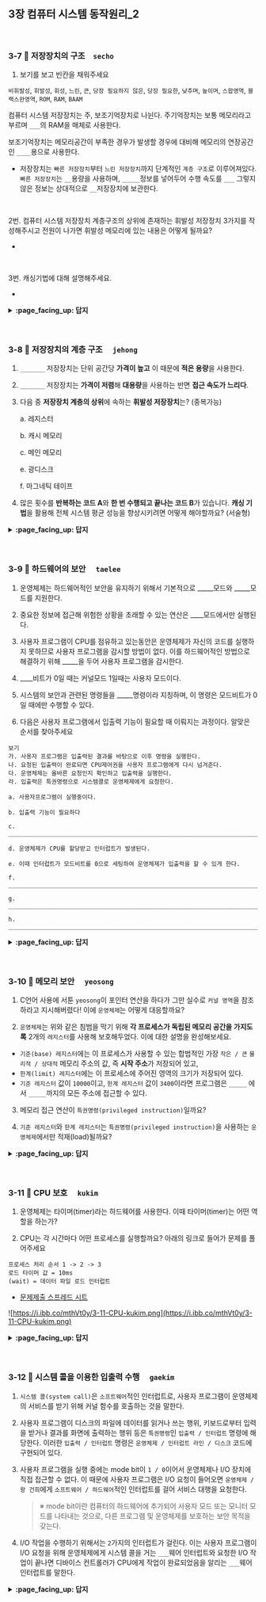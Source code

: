 ## 3장 컴퓨터 시스템 동작원리_2

<br>

### 3-7 :fallen_leaf: 저장장치의 구조　`secho`

1. 보기를 보고 빈칸을 채워주세요

`비휘발성`, `휘발성`, `휘성`, `느린`, `큰`, `당장 필요하지 않은`, `당장 필요한`, `낮추며`, `높이며`, `스왑영역`, `블랙스완영역`, `ROM`, `RAM`, `BAAM`

컴퓨터 시스템 저장장치는 주, 보조기억장치로 나뉜다. 주기억장치는 보통 메모리라고 부르며 `___`의 RAM을 매체로 사용한다.

보조기억장치는 메모리공간이 부족한 경우가 발생할 경우에 대비해 메모리의 연장공간인 `____`용으로 사용한다.

- 저장장치는 `빠른 저장장치`부터 `느린 저장장치`까지 단계적인 `계층 구조`로 이루어져있다. `빠른 저장장치`는 `__`용량을 사용하며, `_____`정보를 넣어두어 수행 속도를 `___` 그렇지 않은 정보는 상대적으로 `__`저장장치에 보관한다.

<br>

2번. 컴퓨터 시스템 저장장치 계층구조의 상위에 존재하는 휘발성 저장장치 3가지를 작성해주시고 전원이 나가면 휘발성 메모리에 있는  내용은 어떻게 될까요?

- 

<br>

3번. 캐싱기법에 대해 설명해주세요.

- 


<details>
<summary> <b> :page_facing_up: 답지 </b>  </summary>
<div markdown="1">

1.보기를 보고 빈칸을 채워주세요.

`비휘발성`, `휘발성`, `휘성`, `느린`, `큰`, `당장 필요하지 않은`, `당장 필요한`, `낮추며`, `높이며`, `스왑영역`, `블랙스완영역`, `ROM`, `RAM`, `BAAM`

컴퓨터 시스템 저장장치는 주, 보조기억장치로 나뉜다. 주기억장치는 보통 메모리라고 부르며 `휘발성`의 `RAM`을 매체로 사용한다.

보조기억장치는 메모리공간이 부족한 경우가 발생할 경우에 대비해 메모리의 연장공간인 ``용으로 사용한다.

- 저장장치는 `빠른 저장장치`부터 `느린 저장장치`까지 단계적인 `계층 구조`로 이루어져있다. `빠른 저장장치`는 `적은`용량을 사용하며, `당장 필요한`정보를 넣어두어 수행 속도를 `높이고` 그렇지 않은 정보는 상대적으로 `느린`저장장치에 보관한다.

2번. 컴퓨터 시스템 저장장치 계층구조의 상위에 존재하는 휘발성 저장장치 3가지를 작성해주시고 전원이 나가면 휘발성 메모리에 있는  내용은 어떻게 될까요?

- 레지스터, 캐시 메모리, 메인 메모리
- 지워지게됨

3번. 캐싱기법에 대해 설명해주세요.

- 느린 저장장치의 내용중 빈번히 사용될 정보를 빠른 저장장치, 캐시메모리에 선별적으로 저장함으로써 성능을 향상시킬 수 있는 기법

</div>
</details>
<br><br>

### 3-8 :fallen_leaf: 저장장치의 계층 구조	　`jehong`

1. `_______` 저장장치는 단위 공간당 **가격이 높고** 이 때문에 **적은 용량**을 사용한다.

2. `_______` 저장장치는 **가격이 저렴**해 **대용량**을 사용하는 반면 **접근 속도가 느리다**.

3. 다음 중 **저장장치 계층의 상위**에 속하는 **휘발성 저장장치**는? (중복가능)

   a. 레지스터

   b. 캐시 메모리

   c. 메인 메모리

   e. 광디스크

   f. 마그네틱 테이프

4. 많은 횟수를 **반복하는 코드 A**와 **한 번 수행되고 끝나는 코드 B**가 있습니다. **캐싱 기법**을 활용해 전체 시스템 평균 성능을 향상시키려면 어떻게 해야할까요? (서술형)


<details>
<summary> <b> :page_facing_up: 답지 </b>  </summary>
<div markdown="1">

1. `빠른` 저장장치는 단위 공간당 가격이 높고 이 때문에 적은 용량을 사용한다.

   > **답**
   >
   > 빠른

2. `느린` 저장장치는 가격이 저렴해 대용량을 사용하는 반면 접근 속도가 느리다.

   > **답**
   >
   > 느린

3. 다음 중 휘발성 저장장치인 것은? (중복가능)

   a. 레지스터

   b. 캐시 메모리

   c. 메인 메모리

   e. 광디스크

   f. 마그네틱 테이프

   > **답**
   >
   > a, b, c

4. 많은 횟수를 반복하는 코드 A와 한 번 수행되고 끝나는 코드 B가 있습니다. 캐싱 기법을 활용해 전체 시스템 평균 성능을 향상시키려면 어떻게 해야할까요? (서술형)

   > **답**
   >
   > 반복코드 A를 빠른 저장장치에 올리면 적은 저장공간만으로 대부분의 경우 수행 속도가 빨라져 전체 시스템의 평균적인 성능을 향상시킬 수 있습니다. 

</div>
</details>
<br><br>



### 3-9 :fallen_leaf: 하드웨어의 보안	　`taelee`

1. 운영체제는 하드웨어적인 보안을 유지하기 위해서 기본적으로 _____모드와 _____모드를 지원한다.
2. 중요한 정보에 접근해 위험한 상황을 초래할 수 있는 연산은 ____모드에서만 실행된다.
3. 사용자 프로그램이 CPU를 점유하고 있는동안은 운영체제가 자신의 코드를 실행하지 못하므로 사용자 프로그램을 감시할 방법이 없다. 이를 하드웨어적인 방법으로 해결하기 위해 _____을 두어 사용자 프로그램을 감시한다.
4. ____비트가 0일 때는 커널모드 1일때는 사용자 모드이다.
5. 시스템의 보안과 관련된 명령들을 _____명령이라 지칭하며, 이 명령은 모드비트가 0일 때에만 수행할 수 있다.

6. 다음은 사용자 프로그램에서 입출력 기능이 필요할 때 이뤄지는 과정이다. 알맞은 순서를 찾아주세요

```text
보기
가. 사용자 프로그램은 입출력된 결과를 바탕으로 이후 명령을 실행한다.
나. 요청된 입출력이 완료되면 CPU제어권을 사용자 프로그램에게 다시 넘겨준다.
다. 운영체제는 올바른 요청인지 확인하고 입출력을 실행한다.
라. 입출력은 특권명령으로 시스템콜로 운영체제에게 요청한다.
```


    a. 사용자프로그램이 실행중이다.
    
    b. 입출력 기능이 필요하다
    
    c. _______________________________________________________________________________
    
    d. 운영체제가 CPU를 할당받고 인터럽트가 발생된다.
    
    e. 이때 인터럽트가 모드비트를 0으로 세팅하여 운영체제가 입출력을 할 수 있게 한다.
    
    f. _______________________________________________________________________________
    
    g. _______________________________________________________________________________
    
    h. _______________________________________________________________________________
    


<details>
<summary> <b> :page_facing_up: 답지 </b>  </summary>
<div markdown="1">


1. 운영체제는 하드웨어적인 보안을 유지하기 위해서 기본적으로 __커널___모드와 __사용자__모드를 지원한다.
2. 중요한 정보에 접근해 위험한 상황을 초래할 수 있는 연산은 __커널__모드에서만 실행된다.
3. 사용자 프로그램이 CPU를 점유하고 있는동안은 운영체제가 자신의 코드를 실행하지 못하므로 사용자 프로그램을 감시할 방법이 없다. 이를 하드웨어적인 방법으로 해결하기 위해 __모드 비트__을 두어 사용자 프로그램을 감시한다.
4. __모드 비트__비트가 0일 때는 커널모드 1일때는 사용자 모드이다.
5. 시스템의 보안과 관련된 명령들을 __특권__명령이라 지칭하며, 이 명령은 모드비트가 0일 때에만 수행할 수 있다.

6. 다음은 사용자 프로그램에서 입출력 기능이 필요할 때 이뤄지는 과정이다. 알맞은 순서를 찾아주세요

  a. 사용자프로그램이 실행중이다.
  
  b. 입출력 기능이 필요하다
  
  c. 입출력은 특권명령으로 시스템콜로 운영체제에게 요청한다.
  
  d. 운영체제가 CPU를 할당받고 인터럽트가 발생된다.
  
  e. 이때 인터럽트가 모드비트를 0으로 세팅하여 운영체제가 입출력을 할 수 있게 한다.
  
  f. 운영체제는 올바른 요청인지 확인하고 입출력을 실행한다.
  
  g. 요청된 입출력이 완료되면 CPU제어권을 사용자 프로그램에게 다시 넘겨준다.
  
  h. 사용자 프로그램은 입출력된 결과를 바탕으로 이후 명령을 실행한다.

</div>
</details>
<br><br>

### 3-10 :fallen_leaf: 메모리 보안	　`yeosong`


1) C언어 사용에 서툰 `yeosong`이 포인터 연산을 하다가 그만 실수로 `커널 영역`을 참조하라고 지시해버렸다! 이에 `운영체제`는 어떻게 대응할까요?



2) `운영체제`는 위와 같은 침범을 막기 위해 **각 프로세스가 독립된 메모리 공간을 가지도록** 2개의 `레지스터`를 사용해 보호해두었다. 이에 대한 설명을 완성해보세요.


- `기준(base) 레지스터`에는 이 프로세스가 사용할 수 있는 합법적인 가장 `작은 / 큰` `물리적 / 상대적` 메모리 주소의 값, 즉 **시작 주소**가 저장되어 있고,
-  `한계(limit) 레지스터`에는 이 프로세스에 주어진 영역의 크기가 저장되어 있다.
-  `기준 레지스터` 값이 `10000`이고, `한계 레지스터` 값이 `3400`이라면 프로그램은 `_____` 에서 `_____`까지의 모든 주소에 접근할 수 있다.


3) 메모리 접근 연산이 `특권명령(privileged instruction)`일까요? 


4) `기준 레지스터`와 `한계 레지스터`는 `특권명령(privileged instruction)`을 사용하는 `운영체제`에서만 적재(load)될까요? 

<details>
<summary> <b> :page_facing_up: 답지 </b>  </summary>
<div markdown="1">


1) C언어 사용에 서툰 `yeosong`이 포인터 연산을 하다가 그만 실수로 `커널 영역`을 참조하라고 지시해버렸다! 이에 `운영체제`는 어떻게 대응할까요?

>- 예외상황(exception)으로 간주, 이를 발생시킨 프로그램을 강제종료 시킨다.
>- 오류로 간주하고 trap을 발생시킨다. 
>모두 정답 처리~

2) `운영체제`는 위와 같은 침범을 막기 위해 **각 프로세스가 독립된 메모리 공간을 가지도록** 2개의 `레지스터`를 사용해 보호해두었다. 이에 대한 설명을 완성해보세요.

- `기준(base)레지스터`에는 이 프로세스가 사용할 수 있는 합법적인 가장 `작은` `물리적` 메모리 주소의 값, 즉 **시작 주소**가 저장되어 있고,
-  `한계(limit)레지스터`에는 이 프로세스에 주어진 영역의 크기가 저장되어 있다.
-  `기준 레지스터` 값이 `10000`이고, `한계 레지스터` 값이 `3400`이라면 프로그램은 `10000` 에서 `13400`까지의 모든 주소에 접근할 수 있다.

3) 메모리 접근 연산이 `특권명령(privileged instruction)`일까요?
> 아니오. 그냥 합법 공간 내인지 체크만 하는 것입니다.

4) `기준 레지스터`와 `한계 레지스터`는 `특권명령(privileged instruction)`을 사용하는 `운영체제`에서만 적재(load)될까요?
> 네. 그래야 사용자 프로그램으로부터 운영체제의 인터럽트 처리 루틴, 커널 영역 같은 중요한 부분들을 보호할 수 있겠죠? 공룡책 387p


</div>
</details>
<br><br>



### 3-11 :fallen_leaf: CPU 보호	　`kukim`

1. 운영체제는 타이머(timer)라는 하드웨어를 사용한다. 이때 타이머(timer)는 어떤 역할을 하는가?
    
2. CPU는 각 시간마다 어떤 프로세스를 실행할까요? 아래의 링크로 들어가 문제를 풀어주세요  
```
프로세스 처리 순서 1 -> 2 -> 3
로드 타이머 값 = 10ms 
(wait) = 데이터 파일 로드 인터럽트
```
- [문제제출 스프레드 시트](https://docs.google.com/spreadsheets/d/1wKZgWhaW6G1uPVKDs6E-XuP-lH4yLzEoygZB-I381Wc/edit?usp=sharing)

![https://i.ibb.co/mthVt0y/3-11-CPU-kukim.png](https://i.ibb.co/mthVt0y/3-11-CPU-kukim.png)



<details>
<summary> <b> :page_facing_up: 답지 </b>  </summary>
<div markdown="1">

1. 운영체제는 타이머(timer)라는 하드웨어를 사용한다. 이때 타이머(timer)는 어떤 역할을 하는가?
    - 정답 : 정해진 시간마다 인터럽트를 발생시켜 운영체제가 CPU의 제어권을 획득할 수 있도록 해준다. 예를 들어 CPU는 A와 B라는 프로세스를 처리해야 하는데 A가 먼저 실행되었다. A 프로세스가 끝나지 않고 계속 실행되고 있다, 타이머는 일정 시간이 지나면 A프로세스의 CPU 제어권을 빼앗고 운영체제로 돌려준다. 이때 운영체제는 B 프로세스가 실행되게 만들어 준다. (선점형 OS)
    
2. CPU는 각 시간마다 어떤 프로세스를 실행할까요? 아래의 링크로 들어가 문제를 풀어주세요  
```
프로세스 처리 순서 1 -> 2 -> 3
로드 타이머 값 = 10ms 
(wait) = 데이터 파일 로드 인터럽트
```
- [문제제출 스프레드 시트](https://docs.google.com/spreadsheets/d/1wKZgWhaW6G1uPVKDs6E-XuP-lH4yLzEoygZB-I381Wc/edit?usp=sharing)

![https://i.ibb.co/mthVt0y/3-11-CPU-kukim.png](https://i.ibb.co/mthVt0y/3-11-CPU-kukim.png)




</div>
</details>
<br><br>


### 3-12 :fallen_leaf: 시스템 콜을 이용한 입출력 수행	　`gaekim`

1. `시스템 콜(system call)`은 `소프트웨어`적인 인터럽트로, 사용자 프로그램이 운영체제의 서비스를 받기 위해 커널 함수를 호출하는 것을 말한다.  

2. 사용자 프로그램이 디스크의 파일에 데이터를 읽거나 쓰는 행위, 키보드로부터 입력을 받거나 결과를 화면에 출력하는 행위 등은 `특권명령`인 `입출력 / 인터럽트` 명령에 해당한다. 이러한 `입출력 / 인터럽트` 명령은 `운영체제 / 인터럽트 라인 / 디스크` 코드에 구현되어 있다.  

3. 사용자 프로그램을 실행 중에는 mode bit이 `1 / 0`이어서 운영체제나 I/O 장치에 직접 접근할 수 없다. 이 때문에 사용자 프로그램은 I/O 요청이 들어오면 `운영체제 / 왕 건희`에게 `소프트웨어 / 하드웨어`적인 인터럽트를 걸어 서비스 대행을 요청한다.   

   > ※ mode bit이란 컴퓨터의 하드웨어에 추가되어 사용자 모드 또는 모니터 모드를 나타내는 것으로, 다른 프로그램 및 운영체제를 보호하는 보안 목적을 갖는다.  
  
4. I/O 작업을 수행하기 위해서는 `2`가지의 인터럽트가 걸린다. 이는 사용자 프로그램이 I/O 요청을 위해 운영체제에게 시스템 콜을 거는 `___`웨어 인터럽트와 요청한 I/O 작업이 끝나면 디바이스 컨트롤러가 CPU에게 작업이 완료되었음을 알리는 `___`웨어 인터럽트를 말한다.  


<details>
<summary> <b> :page_facing_up: 답지 </b>  </summary>
<div markdown="1">

1. `시스템 콜(system call)`은 `소프트웨어`적인 인터럽트로, 사용자 프로그램이 운영체제의 서비스를 받기 위해 커널 함수를 호출하는 것을 말한다.
   > 사용자 프로그램이 I/O 요청을 위해 직접 인터럽트 라인(Interrupt line)을 셋팅하는 명령(Instruction)을 실행하는데, 이것이 바로 시스템 콜에 해당한다.

2. 사용자 프로그램이 디스크의 파일에 데이터를 쓰거나, 디스크의 파일로부터 데이터를 읽어오는 행위, 키보드로부터 입력을 받거나 수행 결과를 화면에 출력하는 행위 등은 `특권명령`인 `입출력` 명령에 해당한다. 이러한 `입출력` 명령은 `운영체제` 코드에 구현되어 있다.
   > 운영체제 코드는 정확히 말해서 운영체제 커널 내의 인터럽트 처리루틴[=인터럽트 핸들러]에 정의된 것을 말한다. 

3. 사용자 프로그램을 실행 중에는 mode bit이 `1`이어서 운영체제나 I/O 장치에 직접 접근할 수 없다. 이 때문에 사용자 프로그램은 I/O 요청이 들어오면 `운영체제`에게 `소프트웨어`적인 인터럽트를 걸어 서비스 대행을 요청한다. 

   > ※ mode bit이란 컴퓨터의 하드웨어에 추가되어 사용자 모드 또는 모니터 모드를 나타내는 것으로, 다른 프로그램 및 운영체제를 보호하는 보안 상의 목적을 갖는다.  
   > mode bit 1: 사용자 모드 -> 사용자 프로그램이 CPU를 할당받은 상태이며 제한된 명령(Instruction)만 수행할 수 있다.   
   > mode bit 0: 모니터 모드[=커널 모드, 시스템 모드] -> 운영체제가 CPU를 할당받은 상태이며 메모리 접근, I/O 장치 접근 등을 할 수 있다.  

4. I/O 작업을 수행하기 위해서는 `2`가지의 인터럽트가 걸린다. 이는 사용자 프로그램이 I/O 요청을 위해 운영체제에게 시스템 콜을 거는 `소프트`웨어 인터럽트와 요청한 I/O 작업이 끝나면 디바이스 컨트롤러가 CPU에게 작업이 완료되었음을 알리는 `하드`웨어 인터럽트를 말한다.
   > 소프트웨어: 사용자 프로그램  
   > 하드웨어: I/O 디바이스 컨트롤러  

</div>
</details>
<br><br>

